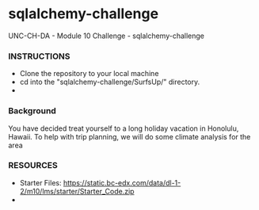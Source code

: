 # sqlalchemy-challenge
UNC-CH-DA - Module 10 Challenge - sqlalchemy-challenge

### INSTRUCTIONS
* Clone the repository to your local machine
* cd into the "sqlalchemy-challenge/SurfsUp/" directory.
* 

### Background

You have decided treat yourself to a long holiday vacation in Honolulu, Hawaii. To help with trip planning, we will do some climate analysis for the area 

### RESOURCES
* Starter Files: https://static.bc-edx.com/data/dl-1-2/m10/lms/starter/Starter_Code.zip 
* 